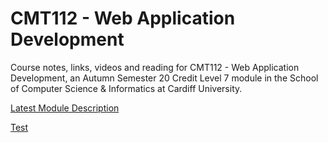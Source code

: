 # CMT112 - Web Application Development

Course notes, links, videos and reading for CMT112 - Web Application Development, an Autumn Semester 20 Credit Level 7 module in the School of Computer Science & Informatics at Cardiff University.

[Latest Module Description](https://data.cardiff.ac.uk/legacy/grails/module/CMT112/18A.html)


[Test](../blob/master/1/test.md)
